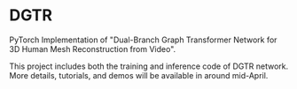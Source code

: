 # DGTR
 PyTorch Implementation of "Dual-Branch Graph Transformer Network for 3D Human Mesh Reconstruction from Video". 
 
 This project includes both the training and inference code of DGTR network. More details, tutorials, and demos will be available in around mid-April.
